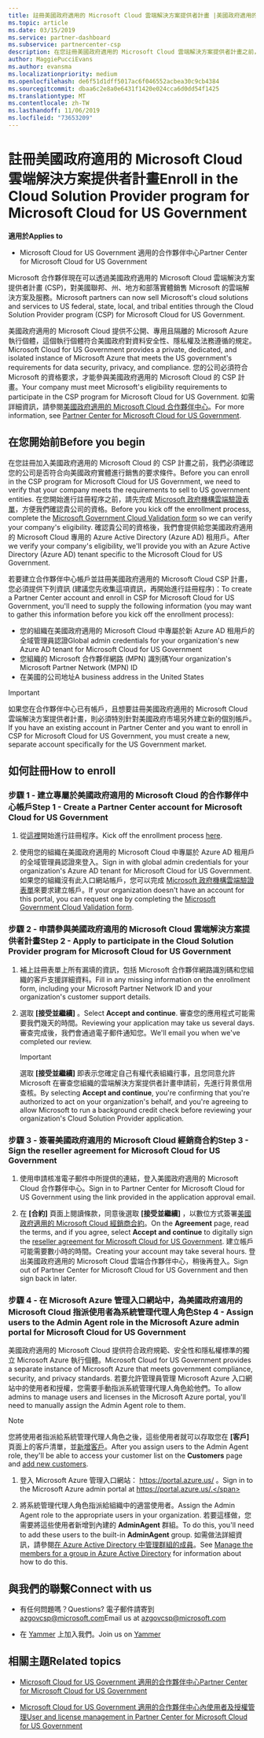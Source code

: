 ```yaml
---
title: 註冊美國政府適用的 Microsoft Cloud 雲端解決方案提供者計畫 |美國政府適用的 Microsoft Cloud 合作夥伴中心
ms.topic: article
ms.date: 03/15/2019
ms.service: partner-dashboard
ms.subservice: partnercenter-csp
description: 在您註冊美國政府適用的 Microsoft Cloud 雲端解決方案提供者計畫之前，請先深入了解 CSP 計畫需求。
author: MaggiePucciEvans
ms.author: evansma
ms.localizationpriority: medium
ms.openlocfilehash: de6f51d1dff5017ac6f046552acbea30c9cb4384
ms.sourcegitcommit: dbaa6c2e8a0e6431f1420e024cca6d0dd54f1425
ms.translationtype: MT
ms.contentlocale: zh-TW
ms.lasthandoff: 11/06/2019
ms.locfileid: "73653209"
---
```

# <a name="enroll-in-the-cloud-solution-provider-program-for-microsoft-cloud-for-us-government"></a><span data-ttu-id="14744-103">註冊美國政府適用的 Microsoft Cloud 雲端解決方案提供者計畫</span><span class="sxs-lookup"><span data-stu-id="14744-103">Enroll in the Cloud Solution Provider program for Microsoft Cloud for US Government</span></span>

<span data-ttu-id="14744-104">**適用於**</span><span class="sxs-lookup"><span data-stu-id="14744-104">**Applies to**</span></span>

-  <span data-ttu-id="14744-105">Microsoft Cloud for US Government 適用的合作夥伴中心</span><span class="sxs-lookup"><span data-stu-id="14744-105">Partner Center for Microsoft Cloud for US Government</span></span>

<span data-ttu-id="14744-106">Microsoft 合作夥伴現在可以透過美國政府適用的 Microsoft Cloud 雲端解決方案提供者計畫 (CSP)，對美國聯邦、州、地方和部落實體銷售 Microsoft 的雲端解決方案及服務。</span><span class="sxs-lookup"><span data-stu-id="14744-106">Microsoft partners can now sell Microsoft's cloud solutions and services to US federal, state, local, and tribal entities through the Cloud Solution Provider program (CSP) for Microsoft Cloud for US Government.</span></span> 

<span data-ttu-id="14744-107">美國政府適用的 Microsoft Cloud 提供不公開、專用且隔離的 Microsoft Azure 執行個體，這個執行個體符合美國政府對資料安全性、隱私權及法務遵循的規定。</span><span class="sxs-lookup"><span data-stu-id="14744-107">Microsoft Cloud for US Government provides a private, dedicated, and isolated instance of Microsoft Azure that meets the US government's requirements for data security, privacy, and compliance.</span></span> <span data-ttu-id="14744-108">您的公司必須符合 Microsoft 的資格要求，才能參與美國政府適用的 Microsoft Cloud 的 CSP 計畫。</span><span class="sxs-lookup"><span data-stu-id="14744-108">Your company must meet Microsoft's eligibility requirements to participate in the CSP program for Microsoft Cloud for US Government.</span></span> <span data-ttu-id="14744-109">如需詳細資訊，請參閱[美國政府適用的 Microsoft Cloud 合作夥伴中心](partner-center-for-microsoft-us-govt-cloud.md)。</span><span class="sxs-lookup"><span data-stu-id="14744-109">For more information, see [Partner Center for Microsoft Cloud for US Government](partner-center-for-microsoft-us-govt-cloud.md).</span></span>

## <a name="before-you-begin"></a><span data-ttu-id="14744-110">在您開始前</span><span class="sxs-lookup"><span data-stu-id="14744-110">Before you begin</span></span>

<span data-ttu-id="14744-111">在您註冊加入美國政府適用的 Microsoft Cloud 的 CSP 計畫之前，我們必須確認您的公司是否符合向美國政府實體進行銷售的要求條件。</span><span class="sxs-lookup"><span data-stu-id="14744-111">Before you can enroll in the CSP program for Microsoft Cloud for US Government, we need to verify that your company meets the requirements to sell to US government entities.</span></span> <span data-ttu-id="14744-112">在您開始進行註冊程序之前，請先完成 [Microsoft 政府機構雲端驗證表單](https://azuregov.microsoft.com/csp)，方便我們確認貴公司的資格。</span><span class="sxs-lookup"><span data-stu-id="14744-112">Before you kick off the enrollment process, complete the [Microsoft Government Cloud Validation form](https://azuregov.microsoft.com/csp) so we can verify your company's eligibility.</span></span> <span data-ttu-id="14744-113">確認貴公司的資格後，我們會提供給您美國政府適用的 Microsoft Cloud 專用的 Azure Active Directory (Azure AD) 租用戶。</span><span class="sxs-lookup"><span data-stu-id="14744-113">After we verify your company's eligibility, we'll provide you with an Azure Active Directory (Azure AD) tenant specific to the Microsoft Cloud for US Government.</span></span>  

<span data-ttu-id="14744-114">若要建立合作夥伴中心帳戶並註冊美國政府適用的 Microsoft Cloud CSP 計畫，您必須提供下列資訊 (建議您先收集這項資訊，再開始進行註冊程序)：</span><span class="sxs-lookup"><span data-stu-id="14744-114">To create a Partner Center account and enroll in CSP for Microsoft Cloud for US Government, you'll need to supply the following information (you may want to gather this information before you kick off the enrollment process):</span></span>

-  <span data-ttu-id="14744-115">您的組織在美國政府適用的 Microsoft Cloud 中專屬於新 Azure AD 租用戶的全域管理員認證</span><span class="sxs-lookup"><span data-stu-id="14744-115">Global admin credentials for your organization's new Azure AD tenant for Microsoft Cloud for US Government</span></span>
-  <span data-ttu-id="14744-116">您組織的 Microsoft 合作夥伴網路 (MPN) 識別碼</span><span class="sxs-lookup"><span data-stu-id="14744-116">Your organization's Microsoft Partner Network (MPN) ID</span></span> 
-  <span data-ttu-id="14744-117">在美國的公司地址</span><span class="sxs-lookup"><span data-stu-id="14744-117">A business address in the United States</span></span>

> [!IMPORTANT]  
> <span data-ttu-id="14744-118">如果您在合作夥伴中心已有帳戶，且想要註冊美國政府適用的 Microsoft Cloud 雲端解決方案提供者計畫，則必須特別針對美國政府市場另外建立新的個別帳戶。</span><span class="sxs-lookup"><span data-stu-id="14744-118">If you have an existing account in Partner Center and you want to enroll in CSP for Microsoft Cloud for US Government, you must create a new, separate account specifically for the US Government market.</span></span>

## <a name="how-to-enroll"></a><span data-ttu-id="14744-119">如何註冊</span><span class="sxs-lookup"><span data-stu-id="14744-119">How to enroll</span></span> 

### <a name="step-1---create-a-partner-center-account-for-microsoft-cloud-for-us-government"></a><span data-ttu-id="14744-120">步驟 1 - 建立專屬於美國政府適用的 Microsoft Cloud 的合作夥伴中心帳戶</span><span class="sxs-lookup"><span data-stu-id="14744-120">Step 1 - Create a Partner Center account for Microsoft Cloud for US Government</span></span>

1.  <span data-ttu-id="14744-121">從[這裡](https://partnercenter.microsoft.com/register/resellerusgjoinnow)開始進行註冊程序。</span><span class="sxs-lookup"><span data-stu-id="14744-121">Kick off the enrollment process [here](https://partnercenter.microsoft.com/register/resellerusgjoinnow).</span></span> 

2.  <span data-ttu-id="14744-122">使用您的組織在美國政府適用的 Microsoft Cloud 中專屬於 Azure AD 租用戶的全域管理員認證來登入。</span><span class="sxs-lookup"><span data-stu-id="14744-122">Sign in with global admin credentials for your organization's Azure AD tenant for Microsoft Cloud for US Government.</span></span> <span data-ttu-id="14744-123">如果您的組織沒有此入口網站帳戶，您可以完成 [Microsoft 政府機構雲端驗證表單](https://azuregov.microsoft.com/csp)來要求建立帳戶。</span><span class="sxs-lookup"><span data-stu-id="14744-123">If your organization doesn't have an account for this portal, you can request one by completing the [Microsoft Government Cloud Validation form](https://azuregov.microsoft.com/csp).</span></span>


### <a name="step-2---apply-to-participate-in-the-cloud-solution-provider-program-for-microsoft-cloud-for-us-government"></a><span data-ttu-id="14744-124">步驟 2 - 申請參與美國政府適用的 Microsoft Cloud 雲端解決方案提供者計畫</span><span class="sxs-lookup"><span data-stu-id="14744-124">Step 2 - Apply to participate in the Cloud Solution Provider program for Microsoft Cloud for US Government</span></span>

1.  <span data-ttu-id="14744-125">補上註冊表單上所有漏填的資訊，包括 Microsoft 合作夥伴網路識別碼和您組織的客戶支援詳細資料。</span><span class="sxs-lookup"><span data-stu-id="14744-125">Fill in any missing information on the enrollment form, including your Microsoft Partner Network ID and your organization's customer support details.</span></span> 

2.  <span data-ttu-id="14744-126">選取 **\[接受並繼續\]** 。</span><span class="sxs-lookup"><span data-stu-id="14744-126">Select **Accept and continue**.</span></span> <span data-ttu-id="14744-127">審查您的應用程式可能需要我們幾天的時間。</span><span class="sxs-lookup"><span data-stu-id="14744-127">Reviewing your application may take us several days.</span></span> <span data-ttu-id="14744-128">審查完成後，我們會通過電子郵件通知您。</span><span class="sxs-lookup"><span data-stu-id="14744-128">We'll email you when we've completed our review.</span></span>

    > [!IMPORTANT]  
    > <span data-ttu-id="14744-129">選取 **\[接受並繼續\]** 即表示您確定自己有權代表組織行事，且您同意允許 Microsoft 在審查您組織的雲端解決方案提供者計畫申請前，先進行背景信用查核。</span><span class="sxs-lookup"><span data-stu-id="14744-129">By selecting **Accept and continue**, you're confirming that you're authorized to act on your organization's behalf, and you're agreeing to allow Microsoft to run a background credit check before reviewing your organization's Cloud Solution Provider application.</span></span>


### <a name="step-3---sign-the-reseller-agreement-for-microsoft-cloud-for-us-government"></a><span data-ttu-id="14744-130">步驟 3 - 簽署美國政府適用的 Microsoft Cloud 經銷商合約</span><span class="sxs-lookup"><span data-stu-id="14744-130">Step 3 - Sign the reseller agreement for Microsoft Cloud for US Government</span></span>

1. <span data-ttu-id="14744-131">使用申請核准電子郵件中所提供的連結，登入美國政府適用的 Microsoft Cloud 合作夥伴中心。</span><span class="sxs-lookup"><span data-stu-id="14744-131">Sign in to Partner Center for Microsoft Cloud for US Government using the link provided in the application approval email.</span></span> 

2. <span data-ttu-id="14744-132">在 **\[合約\]** 頁面上閱讀條款，同意後選取 **\[接受並繼續\]** ，以數位方式簽署[美國政府適用的 Microsoft Cloud 經銷商合約](https://go.microsoft.com/fwlink/p/?linkid=843364)。</span><span class="sxs-lookup"><span data-stu-id="14744-132">On the **Agreement** page, read the terms, and if you agree, select **Accept and continue** to digitally sign the [reseller agreement for Microsoft Cloud for US Government](https://go.microsoft.com/fwlink/p/?linkid=843364).</span></span> <span data-ttu-id="14744-133">建立帳戶可能需要數小時的時間。</span><span class="sxs-lookup"><span data-stu-id="14744-133">Creating your account may take several hours.</span></span> <span data-ttu-id="14744-134">登出美國政府適用的 Microsoft Cloud 雲端合作夥伴中心，稍後再登入。</span><span class="sxs-lookup"><span data-stu-id="14744-134">Sign out of Partner Center for Microsoft Cloud for US Government and then sign back in later.</span></span>


### <a name="step-4---assign-users-to-the-admin-agent-role-in-the-microsoft-azure-admin-portal-for-microsoft-cloud-for-us-government"></a><span data-ttu-id="14744-135">步驟 4 - 在 Microsoft Azure 管理入口網站中，為美國政府適用的 Microsoft Cloud 指派使用者為系統管理代理人角色</span><span class="sxs-lookup"><span data-stu-id="14744-135">Step 4 - Assign users to the Admin Agent role in the Microsoft Azure admin portal for Microsoft Cloud for US Government</span></span>

<span data-ttu-id="14744-136">美國政府適用的 Microsoft Cloud 提供符合政府規範、安全性和隱私權標準的獨立 Microsoft Azure 執行個體。</span><span class="sxs-lookup"><span data-stu-id="14744-136">Microsoft Cloud for US Government provides a separate instance of Microsoft Azure that meets government compliance, security, and privacy standards.</span></span> <span data-ttu-id="14744-137">若要允許管理員管理 Microsoft Azure 入口網站中的使用者和授權，您需要手動指派系統管理代理人角色給他們。</span><span class="sxs-lookup"><span data-stu-id="14744-137">To allow admins to manage users and licenses in the Microsoft Azure portal, you'll need to manually assign the Admin Agent role to them.</span></span>

> [!NOTE]  
> <span data-ttu-id="14744-138">您將使用者指派給系統管理代理人角色之後，這些使用者就可以存取您在 **\[客戶\]** 頁面上的客戶清單，並[新增客戶](add-a-new-customer.md)。</span><span class="sxs-lookup"><span data-stu-id="14744-138">After you assign users to the Admin Agent role, they'll be able to access your customer list on the **Customers** page and [add new customers](add-a-new-customer.md).</span></span>   

1.  <span data-ttu-id="14744-139">登入 Microsoft Azure 管理入口網站： https://portal.azure.us/ 。</span><span class="sxs-lookup"><span data-stu-id="14744-139">Sign in to the Microsoft Azure admin portal at https://portal.azure.us/.</span></span>

2.  <span data-ttu-id="14744-140">將系統管理代理人角色指派給組織中的適當使用者。</span><span class="sxs-lookup"><span data-stu-id="14744-140">Assign the Admin Agent role to the appropriate users in your organization.</span></span> <span data-ttu-id="14744-141">若要這樣做，您需要將這些使用者新增到內建的 **AdminAgent** 群組。</span><span class="sxs-lookup"><span data-stu-id="14744-141">To do this, you'll need to add these users to the built-in **AdminAgent** group.</span></span> <span data-ttu-id="14744-142">如需做法詳細資訊，請參閱[在 Azure Active Directory 中管理群組的成員](https://docs.microsoft.com/azure/active-directory/active-directory-groups-members-azure-portal)。</span><span class="sxs-lookup"><span data-stu-id="14744-142">See [Manage the members for a group in Azure Active Directory](https://docs.microsoft.com/azure/active-directory/active-directory-groups-members-azure-portal) for information about how to do this.</span></span>
 
## <a name="connect-with-us"></a><span data-ttu-id="14744-143">與我們的聯繫</span><span class="sxs-lookup"><span data-stu-id="14744-143">Connect with us</span></span>

- <span data-ttu-id="14744-144">有任何問題嗎？</span><span class="sxs-lookup"><span data-stu-id="14744-144">Questions?</span></span> <span data-ttu-id="14744-145">電子郵件請寄到 azgovcsp@microsoft.com</span><span class="sxs-lookup"><span data-stu-id="14744-145">Email us at azgovcsp@microsoft.com</span></span>

- <span data-ttu-id="14744-146">在 [Yammer](https://www.yammer.com/cloudpartnercommunity/#/threads/inGroup?type=in_group&feedId=11509777&view=all) 上加入我們。</span><span class="sxs-lookup"><span data-stu-id="14744-146">Join us on [Yammer](https://www.yammer.com/cloudpartnercommunity/#/threads/inGroup?type=in_group&feedId=11509777&view=all)</span></span> 

## <a name="related-topics"></a><span data-ttu-id="14744-147">相關主題</span><span class="sxs-lookup"><span data-stu-id="14744-147">Related topics</span></span>

-  [<span data-ttu-id="14744-148">Microsoft Cloud for US Government 適用的合作夥伴中心</span><span class="sxs-lookup"><span data-stu-id="14744-148">Partner Center for Microsoft Cloud for US Government</span></span>](partner-center-for-microsoft-us-govt-cloud.md)

-  [<span data-ttu-id="14744-149">Microsoft Cloud for US Government 適用的合作夥伴中心內使用者及授權管理</span><span class="sxs-lookup"><span data-stu-id="14744-149">User and license management in Partner Center for Microsoft Cloud for US Government</span></span>](user-management-in-partner-center-for-microsoft-us-govt-cloud.md)


